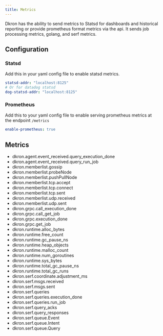 ```yaml
---
title: Metrics
---
```


Dkron has the ability to send metrics to Statsd for dashboards and historical reporting or provide prometheus format metrics via the api. It sends job processing metrics, golang, and serf metrics.

## Configuration

### Statsd

Add this in your yaml config file to enable statsd metrics.

```yaml
statsd-addr: "localhost:8125"
# Or for datadog statsd
dog-statsd-addr: "localhost:8125"
```

### Prometheus

Add this to your yaml config file to enable serving prometheus metrics at the endpoint `/metrics`

```yaml
enable-prometheus: true
```

## Metrics

- dkron.agent.event_received.query_execution_done
- dkron.agent.event_received.query_run_job
- dkron.memberlist.gossip
- dkron.memberlist.probeNode
- dkron.memberlist.pushPullNode
- dkron.memberlist.tcp.accept
- dkron.memberlist.tcp.connect
- dkron.memberlist.tcp.sent
- dkron.memberlist.udp.received
- dkron.memberlist.udp.sent
- dkron.grpc.call_execution_done
- dkron.grpc.call_get_job
- dkron.grpc.execution_done
- dkron.grpc.get_job
- dkron.runtime.alloc_bytes
- dkron.runtime.free_count
- dkron.runtime.gc_pause_ns
- dkron.runtime.heap_objects
- dkron.runtime.malloc_count
- dkron.runtime.num_goroutines
- dkron.runtime.sys_bytes
- dkron.runtime.total_gc_pause_ns
- dkron.runtime.total_gc_runs
- dkron.serf.coordinate.adjustment_ms
- dkron.serf.msgs.received
- dkron.serf.msgs.sent
- dkron.serf.queries
- dkron.serf.queries.execution_done
- dkron.serf.queries.run_job
- dkron.serf.query_acks
- dkron.serf.query_responses
- dkron.serf.queue.Event
- dkron.serf.queue.Intent
- dkron.serf.queue.Query

